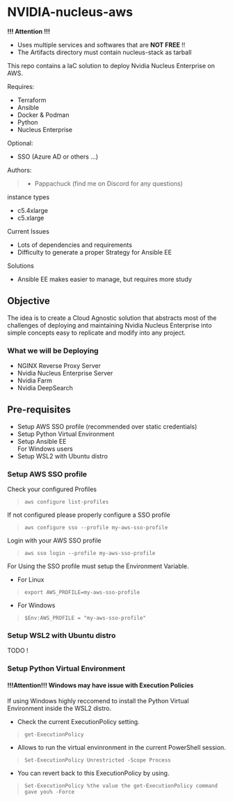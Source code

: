 # NVIDIA-nucleus-aws
**!!! Attention !!!** <br/>
- Uses multiple services and softwares that are **NOT FREE** !!
- The Artifacts directory must contain nucleus-stack as tarball

This repo contains a IaC solution to deploy Nvidia Nucleus Enterprise on AWS.<br/>

Requires:<br/>
- Terraform<br/>
- Ansible<br/>
- Docker & Podman<br/>
- Python<br/>
- Nucleus Enterprise<br/>

Optional:<br/>
- SSO (Azure AD or others ...)<br/>

Authors:<br/>
> - Pappachuck (find me on Discord for any questions) <br/>

instance types<br/>
- c5.4xlarge
- c5.xlarge

Current Issues<br/>
- Lots of dependencies and requirements
- Difficulty to generate a proper Strategy for Ansible EE

Solutions<br/>
- Ansible EE makes easier to manage, but requires more study

## Objective
The idea is to create a Cloud Agnostic solution that abstracts most of the challenges of deploying and maintaining Nvidia Nucleus Enterprise into simple concepts easy to replicate and modify into any project.<br/>

### What we will be Deploying
- NGINX Reverse Proxy Server <br/>
- Nvidia Nucleus Enterprise Server <br/>
- Nvidia Farm <br/>
- Nvidia DeepSearch <br/>

## Pre-requisites
- Setup AWS SSO profile (recommended over static credentials)<br/>
- Setup Python Virtual Environment<br/>
- Setup Ansible EE<br/>
For Windows users<br/>
- Setup WSL2 with Ubuntu distro<br/>

### Setup AWS SSO profile
Check your configured Profiles<br/>
> ```aws configure list-profiles```<br/>

If not configured please properly configure a SSO profile<br/>
> ```aws configure sso --profile my-aws-sso-profile```<br/>

Login with your AWS SSO profile<br/>
> ```aws sso login --profile my-aws-sso-profile```<br/>

For Using the SSO profile must setup the Environment Variable.<br/>
- For Linux<br/>
> ```export AWS_PROFILE=my-aws-sso-profile```<br/>
- For Windows<br/>
> ```$Env:AWS_PROFILE = "my-aws-sso-profile"```<br/>

### Setup WSL2 with Ubuntu distro
TODO !

### Setup Python Virtual Environment
#### !!!Attention!!! Windows may have issue with Execution Policies
If using Windows highly reccomend to install the Python Virtual Environment inside the WSL2 distro.<br/>

- Check the current ExecutionPolicy setting.<br/>
> ```get-ExecutionPolicy```<br/>

- Allows to run the virtual envinronment in the current PowerShell session.<br/>
> ```Set-ExecutionPolicy Unrestricted -Scope Process```<br/>

- You can revert back to this ExecutionPolicy by using.<br/>
> ```Set-ExecutionPolicy %the value the get-ExecutionPolicy command gave you% -Force```<br/>


